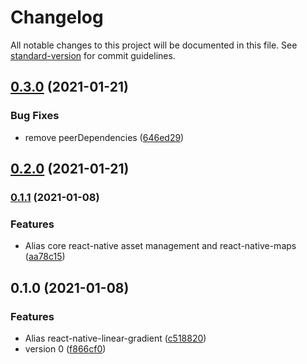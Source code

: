 # Changelog

All notable changes to this project will be documented in this file. See [standard-version](https://github.com/conventional-changelog/standard-version) for commit guidelines.

## [0.3.0](https://github.com/youngjuning/umi-plugin-react-native/compare/v0.2.0...v0.3.0) (2021-01-21)


### Bug Fixes

* remove peerDependencies ([646ed29](https://github.com/youngjuning/umi-plugin-react-native/commit/646ed29dba9354241c318b4033ea9efc65fd8267))

## [0.2.0](https://github.com/youngjuning/umi-plugin-react-native/compare/v0.1.1...v0.2.0) (2021-01-21)

### [0.1.1](https://github.com/youngjuning/umi-plugin-react-native/compare/v0.1.0...v0.1.1) (2021-01-08)


### Features

* Alias core react-native asset management and react-native-maps ([aa78c15](https://github.com/youngjuning/umi-plugin-react-native/commit/aa78c153898357092e6783e94e967c36903fab1f))

## 0.1.0 (2021-01-08)


### Features

* Alias react-native-linear-gradient ([c518820](https://github.com/youngjuning/umi-plugin-react-native/commit/c518820cf99a7e3a4feadadd8230093593aaf52b))
* version 0 ([f866cf0](https://github.com/youngjuning/umi-plugin-react-native/commit/f866cf00909a8c12b8495e4246fc22ae088e0c2e))
